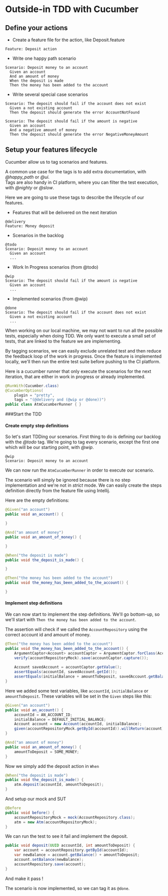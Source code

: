 # Outside-in TDD with Cucumber

## Define your actions
- Create a feature file for the action, like Deposit.feature

```gherkin
Feature: Deposit action
```

- Write one happy path scenario

```gherkin
Scenario: Deposit money to an account
  Given an account
  And an amount of money
  When the deposit is made
  Then the money has been added to the account
```
- Write several special case scenarios
```gherkin
Scenario: The deposit should fail if the account does not exist
  Given a not existing account
  Then the deposit should generate the error AccountNotFound

Scenario: The deposit should fail if the amount is negative
  Given an account
  And a negative amount of money
  Then the deposit should generate the error NegativeMoneyAmount
```

## Setup your features lifecycle

Cucumber allow us to tag scenarios and features.

A common use case for the tags is to add extra documentation, with *@happy_path* or *@ui.*  
Tags are also handy in CI platform, where you can filter the test execution, with *@nighty* or *@slow*.

Here we are going to use these tags to describe the lifecycle of our features.

- Features that will be delivered on the next iteration
```gherkin
@delivery
Feature: Money deposit
```

- Scenarios in the backlog
```gherkin
@todo
Scenario: Deposit money to an account
  Given an account
  ...
```

- Work In Progress scenarios (from @todo)
```gherkin
@wip
Scenario: The deposit should fail if the amount is negative
  Given an account
  ...
```

- Implemented scenarios (from @wip)
```gherkin
@done
Scenario: The deposit should fail if the account does not exist
  Given a not existing account
  ...
```

When working on our local machine, we may not want to run all the possible tests, especially when doing TDD.
We only want to execute a small set of tests, that are linked to the feature we are implementing. 

By tagging scenarios, we can easily exclude unrelated test and then reduce the feedback loop of the work in progress.
Once the feature is implemented locally, we'll then run the entire test suite before pushing to the CI platform.

Here is a cucumber runner that only execute the scenarios for the next iteration,
that are either in work in progress or already implemented.
```java
@RunWith(Cucumber.class)
@CucumberOptions(
    plugin = "pretty",
    tags = "(@delivery and (@wip or @done))")
public class AtmCucumberRunner { }
```

###Start the TDD

#### Create empty step definitions

So let's start TDDing our scenarios.
First thing to do is defining our backlog with the *@todo* tag.
We're going to tag every scenario, except the first one which will be our starting point, with *@wip*. 
```gherkin
@wip
Scenario: Deposit money to an account
```

We can now run the `AtmCucumberRunner` in order to execute our scenario.
<!-- TODO add image here -->

The scenario will simply be ignored because there is no step implementation and we're not in *strict* mode.
We can easily create the steps definition directly from the feature file using Intellij. 
<!-- TODO add image here -->

Here are the empty definitions:

```java
@Given("an account")
public void an_account() {

}

@And("an amount of money")
public void an_amount_of_money() {

}

@When("the deposit is made")
public void the_deposit_is_made() {

}

@Then("the money has been added to the account")
public void the_money_has_been_added_to_the_account() {

}
```

#### Implement step definitions

We can now start to implement the step definitions.
We'll go bottom-up, so we'll start with `Then the money has been added to the account`.

The assertion will check  if we called the `AccountRepository` using the correct account id and amount of money.
```java
@Then("the money has been added to the account")
public void the_money_has_been_added_to_the_account() {
    ArgumentCaptor<Account> accountCaptor = ArgumentCaptor.forClass(Account.class);
    verify(accountRepositoryMock).save(accountCaptor.capture());
    
    Account savedAccount = accountCaptor.getValue();
    assertEquals(accountId, savedAccount.getId());
    assertEquals(initialBalance + amountToDeposit, savedAccount.getBalance());
}
```

Here we added some test variables, like `accountId`, `initialBalance` or `amountToDeposit`.
These variables will be set in the `Given` steps like this:
```java
@Given("an account")
public void an_account() {
    accountId = AN_ACCOUNT_ID;
    initialBalance = DEFAULT_INITIAL_BALANCE;
    Account account = new Account(accountId, initialBalance);
    given(accountRepositoryMock.getById(accountId)).willReturn(account);
}

@And("an amount of money")
public void an_amount_of_money() {
    amountToDeposit = SOME_MONEY;
}
```

Now we simply add the deposit action in `When`
```java
@When("the deposit is made")
public void the_deposit_is_made() {
    atm.deposit(accountId, amountToDeposit);
}
```

And setup our mock and SUT
```java
@Before
public void before() {
    accountRepositoryMock = mock(AccountRepository.class);
    atm = new Atm(accountRepositoryMock);
}
```

We can run the test to see it fail and implement the deposit.
```java
public void deposit(UUID accountId, int amountToDeposit) {
    var account = accountRepository.getById(accountId);
    var newBalance = account.getBalance() + amountToDeposit;
    account.setBalance(newBalance);
    accountRepository.save(account);
}
```

And make it pass !
<!-- TODO add image here -->

The scenario is now implemented, so we can tag it as `@done`.